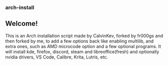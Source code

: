 ### arch-install

## Welcome!

This is an Arch installation script made by CalvinKev, forked by fr000gs and then forked by me, to add a few options back like enabling multilib, and extra ones, such as AMD microcode option and a few optional programs. It will install kde, firefox, discord, steam and libreoffice(fresh) and optionally nvidia drivers, VS Code, Calibre, Krita, Lutris, etc.

